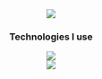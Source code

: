 <div align="center">
  <img src="https://github.com/leovasc5/leovasc5/assets/70069239/f53a18a4-ee69-42dc-92ef-bcf961876ff4.png" src="www.sptech.school">
  <h3>Technologies I use</h3>
  <p>
    <img src="https://skillicons.dev/icons?i=mysql,postgresql,python,mongodb,spring,flask">
    <br>
    <img src="https://skillicons.dev/icons?i=linux,docker,nodejs,java,r,aws">
  </p>
</div>
